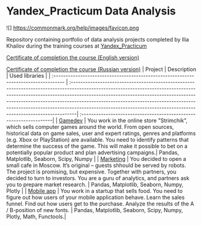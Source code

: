 # Yandex_Practicum Data Analysis

![]
https://commonmark.org/help/images/favicon.png

Repository containing portfolio of data analysis projects completed by Ilia Khailov during the training courses at [Yandex_Practicum](https://practicum.yandex.ru)

[Certificate of completion the course (English version)](https://github.com/AstartesXX/yandex_practicum/blob/main/yandex_da_en.pdf)

[Certificate of completion the course (Russian version)](https://github.com/AstartesXX/yandex_practicum/blob/main/yandex_da_ru.pdf)
| Project                                                                             | Description                                                                                                                                                                                                                                                                                                                                                                                              | Used libraries                                                     |
| :---------------------------------------------------------------------------------- | :--------------------------------------------------------------------------------------------------------------------------------------------------------------------------------------------------------------------------------------------------------------------------------------------------------------------------------------------------------------------------------------------------------| :------------------------------------------------------------------|
| [Gamedev](https://github.com/AstartesXX/yandex_practicum/tree/main/gamedev)         | You work in the online store "Strimchik", which sells computer games around the world. From open sources, historical data on game sales, user and expert ratings, genres and platforms (e.g. Xbox or PlayStation) are available. You need to identify patterns that determine the success of the game. This will make it possible to bet on a potentially popular product and plan advertising campaigns.| Pandas, Matplotlib, Seaborn, Scipy, Numpy                          |
| [Marketing](https://github.com/AstartesXX/yandex_practicum/tree/main/marketing)     | You decided to open a small cafe in Moscow. It’s original – guests shhould be served by robots. The project is promising, but expensive. Together with partners, you decided to turn to investors. You are a guru of analytics, and partners ask you to prepare market research.                                                                                                                         | Pandas, Matplotlib, Seaborn, Numpy, Plotly                         |
| [Mobile app](https://github.com/AstartesXX/yandex_practicum/tree/main/mobile%20app) | You work in a startup that sells food. You need to figure out how users of your mobile application behave. Learn the sales funnel. Find out how users get to the purchase. Analyze the results of the A / B-position of new fonts.                                                                                                                                                                       | Pandas, Matplotlib, Seaborn, Scipy, Numpy, Plotly, Math, Functools.|